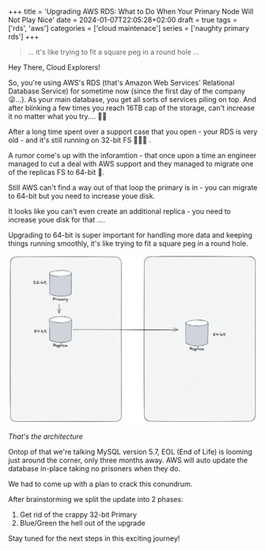 +++
title = 'Upgrading AWS RDS: What to Do When Your Primary Node Will Not Play Nice'
date = 2024-01-07T22:05:28+02:00
draft = true
tags = ['rds', 'aws']
categories = ['cloud maintenace']
series = ['naughty primary rds']
+++

> ... it's like trying to fit a square peg in a round hole ...

Hey There, Cloud Explorers!

So, you're using AWS's RDS (that's Amazon Web Services' Relational Database Service) for sometime now (since the first day of the company 😜...). As your main database, you get all sorts of services piling on top. And after blinking a few times you reach 16TB cap of the storage, can't increase it no matter what you try.... 🤷‍♂️

After a long time spent over a support case that you open - your RDS is very old - and it's still running on 32-bit FS 🤯🤯🤯 .

A rumor come's up with the inforamtion - that once upon a time an engineer managed to cut a deal with AWS support and they managed to migrate one of the replicas FS to 64-bit 🥳.

Still AWS can't find a way out of that loop the primary is in - you can migrate to 64-bit but you need to increase youe disk.

It looks like you can't even create an additional replica - you need to increase youe disk for that ....

Upgrading to 64-bit is super important for handling more data and keeping things running smoothly, it's like trying to fit a square peg in a round hole.

![Figure-1 : Begining](Figure-1.png)


*That's the architecture*

Ontop of that we're talking MySQL version 5.7, EOL (End of Life) is looming just around the corner, only three months away.
AWS will auto update the database in-place taking no prisoners when they do.

We had to come up with a plan to crack this conundrum.

After brainstorming we split the update into 2 phases:
1. Get rid of the crappy 32-bit Primary
2. Blue/Green the hell out of the upgrade

Stay tuned for the next steps in this exciting journey!